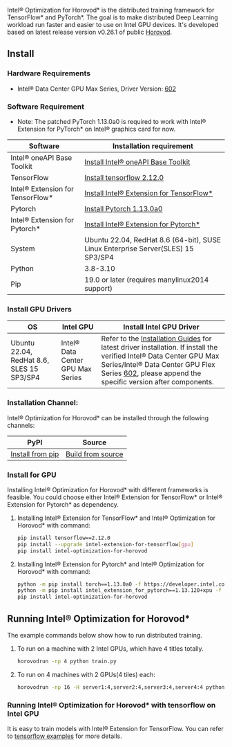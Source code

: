 Intel® Optimization for Horovod* is the distributed training framework for TensorFlow* and PyTorch*. The goal is to make distributed Deep Learning workload run faster and easier to use on Intel GPU devices. It's developed based on latest release version v0.26.1 of public [Horovod](https://github.com/horovod/horovod).

## Install

### Hardware Requirements
 - Intel® Data Center GPU Max Series, Driver Version: [602](https://dgpu-docs.intel.com/releases/stable_602_20230323.html)


### Software Requirement
 - Note: The patched PyTorch 1.13.0a0 is required to work with Intel® Extension for PyTorch* on Intel® graphics card for now.

|Software|Installation requirement|
|-|-|
|Intel® oneAPI Base Toolkit|[Install Intel® oneAPI Base Toolkit](https://github.com/intel/intel-extension-for-tensorflow/blob/r1.2/docs/install/install_for_gpu.md#install-oneapi-base-toolkit-packages)|
|TensorFlow|[Install tensorflow 2.12.0](https://www.tensorflow.org/install)|
|Intel® Extension for TensorFlow*|[Install Intel® Extension for TensorFlow*](https://github.com/intel/intel-extension-for-tensorflow/tree/r1.2#install) |
|Pytorch|[Install Pytorch 1.13.0a0](https://developer.intel.com/ipex-whl-stable-xpu)|
|Intel® Extension for Pytorch*|[Install Intel® Extension for Pytorch*](https://github.com/intel/intel-extension-for-pytorch#installation)|
|System|Ubuntu 22.04, RedHat 8.6 (64-bit), SUSE Linux Enterprise Server(SLES) 15 SP3/SP4|
|Python|3.8-3.10|
|Pip|19.0 or later (requires manylinux2014 support)|

### Install GPU Drivers

|OS|Intel GPU|Install Intel GPU Driver|
|-|-|-|
|Ubuntu 22.04, RedHat 8.6, SLES 15 SP3/SP4|Intel® Data Center GPU Max Series|  Refer to the [Installation Guides](https://dgpu-docs.intel.com/installation-guides/index.html#intel-data-center-gpu-max-series) for latest driver installation. If install the verified Intel® Data Center GPU Max Series/Intel® Data Center GPU Flex Series [602](https://dgpu-docs.intel.com/releases/stable_602_20230323.html), please append the specific version after components.|


### Installation Channel:
Intel® Optimization for Horovod* can be installed through the following channels:

|PyPI|Source|
|-|-|
|[Install from pip](https://pypi.org/project/intel-optimization-for-horovod) | [Build from source](xpu_docs/how_to_build.md)|



### Install for GPU
Installing Intel® Optimization for Horovod* with different frameworks is feasible. You could choose either Intel® Extension for TensorFlow* or Intel® Extension for Pytorch* as dependency.
 1. Installing Intel® Extension for TensorFlow* and Intel® Optimization for Horovod* with command:
    ```bash
    pip install tensorflow==2.12.0
    pip install --upgrade intel-extension-for-tensorflow[gpu]
    pip install intel-optimization-for-horovod
    ```

 2. Installing Intel® Extension for Pytorch* and Intel® Optimization for Horovod* with command:
    ```bash
    python -m pip install torch==1.13.0a0 -f https://developer.intel.com/ipex-whl-stable-xpu
    python -m pip install intel_extension_for_pytorch==1.13.120+xpu -f https://developer.intel.com/ipex-whl-stable-xpu
    pip install intel-optimization-for-horovod
    ```


## Running Intel® Optimization for Horovod*

The example commands below show how to run distributed training.
1. To run on a machine with 2 Intel GPUs, which have 4 titles totally.
    ```bash
    horovodrun -np 4 python train.py
    ```

2. To run on 4 machines with 2 GPUs(4 tiles) each:
    ```bash
    horovodrun -np 16 -H server1:4,server2:4,server3:4,server4:4 python train.py
    ```

### Running Intel® Optimization for Horovod* with tensorflow on Intel GPU
It is easy to train models with Intel® Extension for TensorFlow. You can refer to [tensorflow examples](xpu_docs/tensorflow_example.md) for more details.
